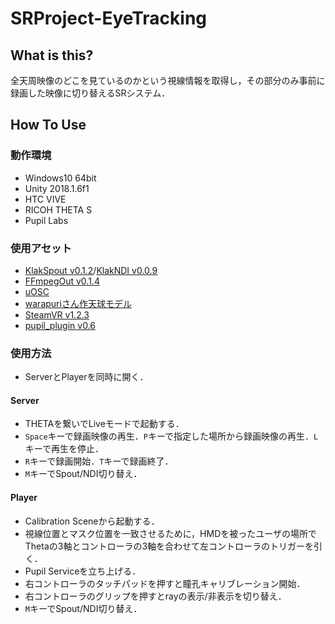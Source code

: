 # SRProject-EyeTracking

## What is this?

全天周映像のどこを見ているのかという視線情報を取得し，その部分のみ事前に録画した映像に切り替えるSRシステム．

## How To Use

### 動作環境
* Windows10 64bit
* Unity 2018.1.6f1
* HTC VIVE
* RICOH THETA S
* Pupil Labs

### 使用アセット
* [KlakSpout v0.1.2](https://github.com/keijiro/KlakSpout)/[KlakNDI v0.0.9](https://github.com/keijiro/KlakNDI)
* [FFmpegOut v0.1.4](https://github.com/keijiro/FFmpegOut)
* [uOSC](https://github.com/hecomi/uOSC)
* [warapuriさん作天球モデル](http://warapuri.com/post/131599525953/unity%E3%81%A8oculus%E3%81%A7360%E5%BA%A6%E3%83%91%E3%83%8E%E3%83%A9%E3%83%9E%E5%85%A8%E5%A4%A9%E5%91%A8%E5%8B%95%E7%94%BB%E3%82%92%E8%A6%8B%E3%82%8B%E6%96%B9%E6%B3%95%E7%84%A1%E6%96%99%E7%B7%A8)
* [SteamVR v1.2.3](https://github.com/ValveSoftware/steamvr_unity_plugin/releases/tag/1.2.3)
* [pupil_plugin v0.6](https://github.com/pupil-labs/hmd-eyes/releases)

### 使用方法
* ServerとPlayerを同時に開く．

#### Server
* THETAを繋いでLiveモードで起動する．
* `Space`キーで録画映像の再生．`P`キーで指定した場所から録画映像の再生．`L`キーで再生を停止．
* `R`キーで録画開始．`T`キーで録画終了．
* `M`キーでSpout/NDI切り替え．

#### Player
* Calibration Sceneから起動する．
* 視線位置とマスク位置を一致させるために，HMDを被ったユーザの場所でThetaの3軸とコントローラの3軸を合わせて左コントローラのトリガーを引く．
* Pupil Serviceを立ち上げる．
* 右コントローラのタッチパッドを押すと瞳孔キャリブレーション開始．
* 右コントローラのグリップを押すとrayの表示/非表示を切り替え．
* `M`キーでSpout/NDI切り替え．
